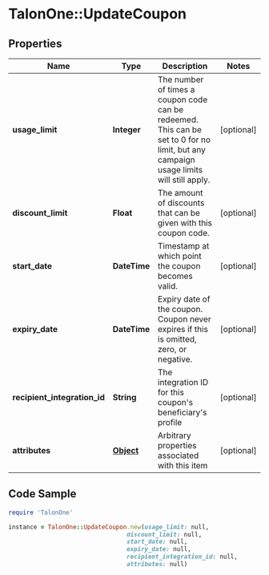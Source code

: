 # TalonOne::UpdateCoupon

## Properties

Name | Type | Description | Notes
------------ | ------------- | ------------- | -------------
**usage_limit** | **Integer** | The number of times a coupon code can be redeemed. This can be set to 0 for no limit, but any campaign usage limits will still apply.  | [optional] 
**discount_limit** | **Float** | The amount of discounts that can be given with this coupon code.  | [optional] 
**start_date** | **DateTime** | Timestamp at which point the coupon becomes valid. | [optional] 
**expiry_date** | **DateTime** | Expiry date of the coupon. Coupon never expires if this is omitted, zero, or negative. | [optional] 
**recipient_integration_id** | **String** | The integration ID for this coupon&#39;s beneficiary&#39;s profile | [optional] 
**attributes** | [**Object**](.md) | Arbitrary properties associated with this item | [optional] 

## Code Sample

```ruby
require 'TalonOne'

instance = TalonOne::UpdateCoupon.new(usage_limit: null,
                                 discount_limit: null,
                                 start_date: null,
                                 expiry_date: null,
                                 recipient_integration_id: null,
                                 attributes: null)
```


